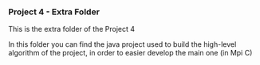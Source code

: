 ### Project 4 - Extra Folder

This is the extra folder of the Project 4

In this folder you can find the java project used to build the high-level algorithm of the project, in order to easier develop the main one (in Mpi C)